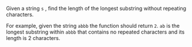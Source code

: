 Given a string `s` , find the length of the longest substring without repeating characters.

For example, given the string `abbb` the function should return `2`. `ab` is the longest substring within `abbb` that contains no repeated characters and its length is 2 characters.

